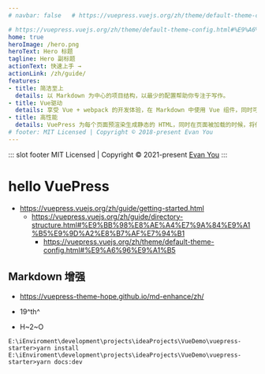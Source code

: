 ```yaml
---
# navbar: false   # https://vuepress.vuejs.org/zh/theme/default-theme-config.html#%E7%A6%81%E7%94%A8%E5%AF%BC%E8%88%AA%E6%A0%8F

# https://vuepress.vuejs.org/zh/theme/default-theme-config.html#%E9%A6%96%E9%A1%B5
home: true
heroImage: /hero.png
heroText: Hero 标题
tagline: Hero 副标题
actionText: 快速上手 →
actionLink: /zh/guide/
features:
- title: 简洁至上
  details: 以 Markdown 为中心的项目结构，以最少的配置帮助你专注于写作。
- title: Vue驱动
  details: 享受 Vue + webpack 的开发体验，在 Markdown 中使用 Vue 组件，同时可以使用 Vue 来开发自定义主题。
- title: 高性能
  details: VuePress 为每个页面预渲染生成静态的 HTML，同时在页面被加载的时候，将作为 SPA 运行。
# footer: MIT Licensed | Copyright © 2018-present Evan You
---
```


<!-- https://vuepress.vuejs.org/zh/theme/default-theme-config.html#%E5%AF%8C%E6%96%87%E6%9C%AC-footer -->
::: slot footer
MIT Licensed | Copyright © 2021-present [Evan You](https://github.com/yyx990803)
:::


# hello VuePress
- https://vuepress.vuejs.org/zh/guide/getting-started.html
    - https://vuepress.vuejs.org/zh/guide/directory-structure.html#%E9%BB%98%E8%AE%A4%E7%9A%84%E9%A1%B5%E9%9D%A2%E8%B7%AF%E7%94%B1
        - https://vuepress.vuejs.org/zh/theme/default-theme-config.html#%E9%A6%96%E9%A1%B5


## Markdown 增强
- https://vuepress-theme-hope.github.io/md-enhance/zh/

- 19^th^
- H~2~O

```
E:\iEnviroment\development\projects\ideaProjects\VueDemo\vuepress-starter>yarn install 
E:\iEnviroment\development\projects\ideaProjects\VueDemo\vuepress-starter>yarn docs:dev
```
